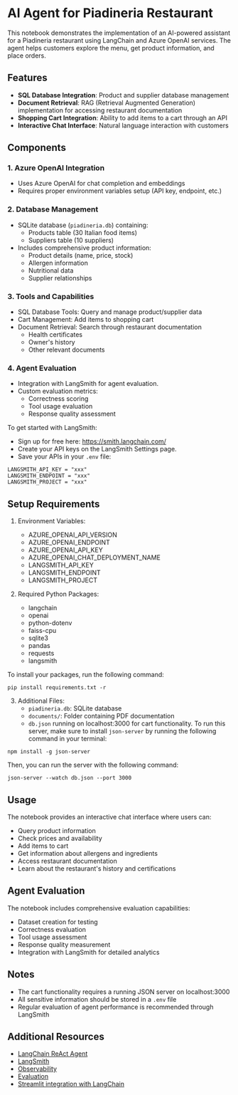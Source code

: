 # AI Agent for Piadineria Restaurant

This notebook demonstrates the implementation of an AI-powered assistant for a Piadineria restaurant using LangChain and Azure OpenAI services. The agent helps customers explore the menu, get product information, and place orders.

## Features


- **SQL Database Integration**: Product and supplier database management
- **Document Retrieval**: RAG (Retrieval Augmented Generation) implementation for accessing restaurant documentation
- **Shopping Cart Integration**: Ability to add items to a cart through an API
- **Interactive Chat Interface**: Natural language interaction with customers

## Components

### 1. Azure OpenAI Integration
- Uses Azure OpenAI for chat completion and embeddings
- Requires proper environment variables setup (API key, endpoint, etc.)

### 2. Database Management
- SQLite database (`piadineria.db`) containing:
  - Products table (30 Italian food items)
  - Suppliers table (10 suppliers)
- Includes comprehensive product information:
  - Product details (name, price, stock)
  - Allergen information
  - Nutritional data
  - Supplier relationships

### 3. Tools and Capabilities
- SQL Database Tools: Query and manage product/supplier data
- Cart Management: Add items to shopping cart
- Document Retrieval: Search through restaurant documentation
  - Health certificates
  - Owner's history
  - Other relevant documents

### 4. Agent Evaluation
- Integration with LangSmith for agent evaluation.
- Custom evaluation metrics:
  - Correctness scoring
  - Tool usage evaluation
  - Response quality assessment

To get started with LangSmith:
- Sign up for free here: https://smith.langchain.com/
- Create your API keys on the LangSmith Settings page.
- Save your APIs in your `.env` file:

```
LANGSMITH_API_KEY = "xxx"
LANGSMITH_ENDPOINT = "xxx"
LANGSMITH_PROJECT = "xxx"
```


## Setup Requirements

1. Environment Variables:
   - AZURE_OPENAI_API_VERSION
   - AZURE_OPENAI_ENDPOINT
   - AZURE_OPENAI_API_KEY
   - AZURE_OPENAI_CHAT_DEPLOYMENT_NAME
   - LANGSMITH_API_KEY
   - LANGSMITH_ENDPOINT
   - LANGSMITH_PROJECT

2. Required Python Packages:
   - langchain
   - openai
   - python-dotenv
   - faiss-cpu
   - sqlite3
   - pandas
   - requests
   - langsmith

To install your packages, run the following command:

```
pip install requirements.txt -r
```

3. Additional Files:
   - `piadineria.db`: SQLite database
   - `documents/`: Folder containing PDF documentation
   - `db.json` running on localhost:3000 for cart functionality. To run this server, make sure to install `json-server` by running the following command in your terminal:

```
npm install -g json-server

```
Then, you can run the server with the following command:

```
json-server --watch db.json --port 3000
```

## Usage

The notebook provides an interactive chat interface where users can:
- Query product information
- Check prices and availability
- Add items to cart
- Get information about allergens and ingredients
- Access restaurant documentation
- Learn about the restaurant's history and certifications


## Agent Evaluation

The notebook includes comprehensive evaluation capabilities:
- Dataset creation for testing
- Correctness evaluation
- Tool usage assessment
- Response quality measurement
- Integration with LangSmith for detailed analytics

## Notes

- The cart functionality requires a running JSON server on localhost:3000
- All sensitive information should be stored in a `.env` file
- Regular evaluation of agent performance is recommended through LangSmith

## Additional Resources
- [LangChain ReAct Agent](https://python.langchain.com/docs/tutorials/agents/)
- [LangSmith](https://docs.smith.langchain.com/)
- [Observability](https://docs.smith.langchain.com/observability)
- [Evaluation](https://docs.smith.langchain.com/evaluation)
- [Streamlit integration with LangChain](https://python.langchain.com/docs/integrations/callbacks/streamlit/)
